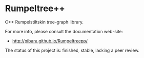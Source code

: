 Rumpeltree++
============

C++ Rumpelstiltskin tree-graph library.

For more info, please consult the documentation web-site:

* http://pibara.github.io/Rumpeltreepp/

The status of this project is: finished, stable, lacking a peer review.
